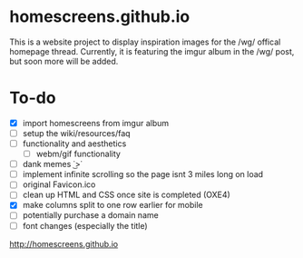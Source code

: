 # homescreens.github.io
This is a website project to display inspiration images for the /wg/ offical homepage thread.
Currently, it is featuring the imgur album in the /wg/ post, but soon more will be added.

# To-do
- [x] import homescreens from imgur album
- [ ] setup the wiki/resources/faq
- [ ] functionality and aesthetics
   - [ ] webm/gif functionality
- [ ] dank memes  ˙͜>˙ 
- [ ] implement infinite scrolling so the page isnt 3 miles long on load
- [ ] original Favicon.ico
- [ ] clean up HTML and CSS once site is completed (OXE4)
- [x] make columns split to one row earlier for mobile
- [ ] potentially purchase a domain name
- [ ] font changes (especially the title)

http://homescreens.github.io
